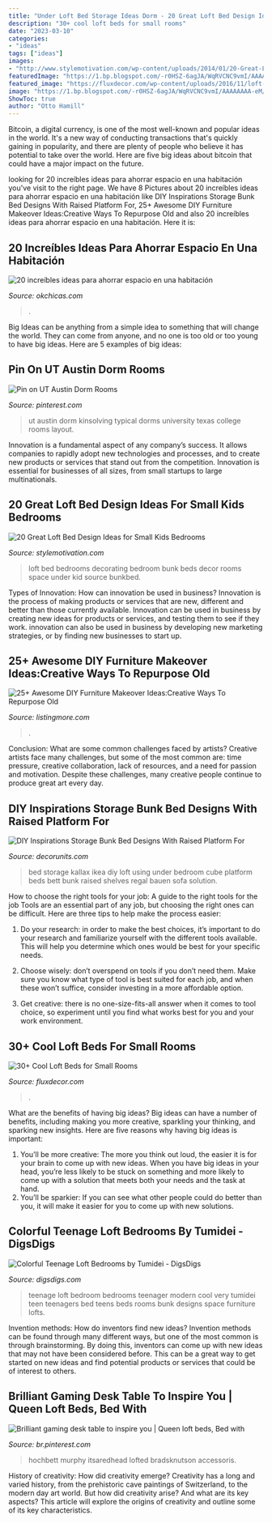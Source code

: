 ```yaml
---
title: "Under Loft Bed Storage Ideas Dorm - 20 Great Loft Bed Design Ideas For Small Kids Bedrooms"
description: "30+ cool loft beds for small rooms"
date: "2023-03-10"
categories:
- "ideas"
tags: ["ideas"]
images:
- "http://www.stylemotivation.com/wp-content/uploads/2014/01/20-Great-Loft-Bed-Design-Ideas-for-Small-Kids-Bedrooms-18-620x620.jpg"
featuredImage: "https://1.bp.blogspot.com/-r0HSZ-6agJA/WqRVCNC9vmI/AAAAAAAA-eM/j6YZr0RbXhsTKBOjY__rCcJZJO8sJBXTACEwYBhgL/s1600/nzzz%2BDIY%2BInspirations%2BStorage%2BBunk%2BBed%2BDesigns%2BWith%2BRaised%2BPlatform%2BFor%2BSmall%2BBedr.jpg"
featured_image: "https://fluxdecor.com/wp-content/uploads/2016/11/loft-beds-for-small-rooms/16-loft-beds-for-small-rooms.jpg"
image: "https://1.bp.blogspot.com/-r0HSZ-6agJA/WqRVCNC9vmI/AAAAAAAA-eM/j6YZr0RbXhsTKBOjY__rCcJZJO8sJBXTACEwYBhgL/s1600/nzzz%2BDIY%2BInspirations%2BStorage%2BBunk%2BBed%2BDesigns%2BWith%2BRaised%2BPlatform%2BFor%2BSmall%2BBedr.jpg"
ShowToc: true
author: "Otto Hamill"
---
```



Bitcoin, a digital currency, is one of the most well-known and popular ideas in the world. It's a new way of conducting transactions that's quickly gaining in popularity, and there are plenty of people who believe it has potential to take over the world. Here are five big ideas about bitcoin that could have a major impact on the future.

	

		
looking for 20 increíbles ideas para ahorrar espacio en una habitación you've visit to the right page. We have 8 Pictures about 20 increíbles ideas para ahorrar espacio en una habitación like DIY Inspirations Storage Bunk Bed Designs With Raised Platform For, 25+ Awesome DIY Furniture Makeover Ideas:Creative Ways To Repurpose Old and also 20 increíbles ideas para ahorrar espacio en una habitación. Here it is:
		
    
## 20 Increíbles Ideas Para Ahorrar Espacio En Una Habitación

<img loading=lazy src="http://www.okchicas.com/wp-content/uploads/2015/06/ideas-para-ahorrar-espacio-31.jpg" onerror="this.onerror=null;this.src='https://tse2.mm.bing.net/th?id=OIP.LEQMhDjqRGiv1LQdIFFtbgHaOw&amp;pid=15.1';" alt="20 increíbles ideas para ahorrar espacio en una habitación">

_Source: okchicas.com_

>. 

	

Big Ideas can be anything from a simple idea to something that will change the world. They can come from anyone, and no one is too old or too young to have big ideas. Here are 5 examples of big ideas: 

    
## Pin On UT Austin Dorm Rooms

<img loading=lazy src="https://i.pinimg.com/736x/f1/bd/93/f1bd935c4bfeac435f028068b73818de--university-of-texas-at-austin-dorm-ut-austin-dorms.jpg" onerror="this.onerror=null;this.src='https://tse3.mm.bing.net/th?id=OIP.8OVPQcVv1WFnob9_SY1UfwHaE7&amp;pid=15.1';" alt="Pin on UT Austin Dorm Rooms">

_Source: pinterest.com_

>ut austin dorm kinsolving typical dorms university texas college rooms layout. 

	

Innovation is a fundamental aspect of any company’s success. It allows companies to rapidly adopt new technologies and processes, and to create new products or services that stand out from the competition. Innovation is essential for businesses of all sizes, from small startups to large multinationals.

    
## 20 Great Loft Bed Design Ideas For Small Kids Bedrooms

<img loading=lazy src="http://www.stylemotivation.com/wp-content/uploads/2014/01/20-Great-Loft-Bed-Design-Ideas-for-Small-Kids-Bedrooms-18-620x620.jpg" onerror="this.onerror=null;this.src='https://tse4.mm.bing.net/th?id=OIP.F6-rgZC4-aWHl4mkXTD--wHaHa&amp;pid=15.1';" alt="20 Great Loft Bed Design Ideas for Small Kids Bedrooms">

_Source: stylemotivation.com_

>loft bed bedrooms decorating bedroom bunk beds decor rooms space under kid source bunkbed. 

	

Types of Innovation: How can innovation be used in business?
Innovation is the process of making products or services that are new, different and better than those currently available. Innovation can be used in business by creating new ideas for products or services, and testing them to see if they work. innovation can also be used in business by developing new marketing strategies, or by finding new businesses to start up.

    
## 25+ Awesome DIY Furniture Makeover Ideas:Creative Ways To Repurpose Old

<img loading=lazy src="https://listingmore.com/wp-content/uploads/2017/06/diy-furniture-makeovers/18-diy-old-funiture-makeover-ideas-and-tutorials.jpg" onerror="this.onerror=null;this.src='https://tse1.mm.bing.net/th?id=OIP.zxP2OGlqaB57_lRT2MbjywHaV4&amp;pid=15.1';" alt="25+ Awesome DIY Furniture Makeover Ideas:Creative Ways To Repurpose Old">

_Source: listingmore.com_

>. 

	

Conclusion: What are some common challenges faced by artists?
Creative artists face many challenges, but some of the most common are: time pressure, creative collaboration, lack of resources, and a need for passion and motivation. Despite these challenges, many creative people continue to produce great art every day.

    
## DIY Inspirations Storage Bunk Bed Designs With Raised Platform For

<img loading=lazy src="https://1.bp.blogspot.com/-r0HSZ-6agJA/WqRVCNC9vmI/AAAAAAAA-eM/j6YZr0RbXhsTKBOjY__rCcJZJO8sJBXTACEwYBhgL/s1600/nzzz%2BDIY%2BInspirations%2BStorage%2BBunk%2BBed%2BDesigns%2BWith%2BRaised%2BPlatform%2BFor%2BSmall%2BBedr.jpg" onerror="this.onerror=null;this.src='https://tse1.mm.bing.net/th?id=OIP.tkxjZYtUqmIiqeR8GBV_hQHaJ3&amp;pid=15.1';" alt="DIY Inspirations Storage Bunk Bed Designs With Raised Platform For">

_Source: decorunits.com_

>bed storage kallax ikea diy loft using under bedroom cube platform beds bett bunk raised shelves regal bauen sofa solution. 

	

How to choose the right tools for your job: A guide to the right tools for the job
Tools are an essential part of any job, but choosing the right ones can be difficult. Here are three tips to help make the process easier:
1. Do your research: in order to make the best choices, it’s important to do your research and familiarize yourself with the different tools available. This will help you determine which ones would be best for your specific needs.

2. Choose wisely: don’t overspend on tools if you don’t need them. Make sure you know what type of tool is best suited for each job, and when these won’t suffice, consider investing in a more affordable option.

3. Get creative: there is no one-size-fits-all answer when it comes to tool choice, so experiment until you find what works best for you and your work environment.

    
## 30+ Cool Loft Beds For Small Rooms

<img loading=lazy src="https://fluxdecor.com/wp-content/uploads/2016/11/loft-beds-for-small-rooms/16-loft-beds-for-small-rooms.jpg" onerror="this.onerror=null;this.src='https://tse3.mm.bing.net/th?id=OIP.XYMuEO1UftzxUiK8xbVhFQHaLH&amp;pid=15.1';" alt="30+ Cool Loft Beds for Small Rooms">

_Source: fluxdecor.com_

>. 

	

What are the benefits of having big ideas?
Big ideas can have a number of benefits, including making you more creative, sparkling your thinking, and sparking new insights. Here are five reasons why having big ideas is important: 
1. You’ll be more creative: The more you think out loud, the easier it is for your brain to come up with new ideas. When you have big ideas in your head, you’re less likely to be stuck on something and more likely to come up with a solution that meets both your needs and the task at hand. 
2. You’ll be sparkier: If you can see what other people could do better than you, it will make it easier for you to come up with new solutions.

    
## Colorful Teenage Loft Bedrooms By Tumidei - DigsDigs

<img loading=lazy src="http://www.digsdigs.com/photos/ping-loft-teenage-bedroom.jpg" onerror="this.onerror=null;this.src='https://tse1.mm.bing.net/th?id=OIP.ZYwgR7-FBxpSmSc46cT9xQHaFA&amp;pid=15.1';" alt="Colorful Teenage Loft Bedrooms by Tumidei - DigsDigs">

_Source: digsdigs.com_

>teenage loft bedroom bedrooms teenager modern cool very tumidei teen teenagers bed teens beds rooms bunk designs space furniture lofts. 

	

Invention methods: How do inventors find new ideas?
Invention methods can be found through many different ways, but one of the most common is through brainstorming. By doing this, inventors can come up with new ideas that may not have been considered before. This can be a great way to get started on new ideas and find potential products or services that could be of interest to others.

    
## Brilliant Gaming Desk Table To Inspire You | Queen Loft Beds, Bed With

<img loading=lazy src="https://i.pinimg.com/736x/fe/49/0c/fe490c9ab67989a557d344c57d480837.jpg" onerror="this.onerror=null;this.src='https://tse1.mm.bing.net/th?id=OIP.nHRRHnmyyeD8XdLUM727JwAAAA&amp;pid=15.1';" alt="Brilliant gaming desk table to inspire you | Queen loft beds, Bed with">

_Source: br.pinterest.com_

>hochbett murphy itsaredhead lofted bradsknutson accessoris. 

	

History of creativity: How did creativity emerge?
Creativity has a long and varied history, from the prehistoric cave paintings of Switzerland, to the modern day art world. But how did creativity arise? And what are its key aspects? This article will explore the origins of creativity and outline some of its key characteristics.

